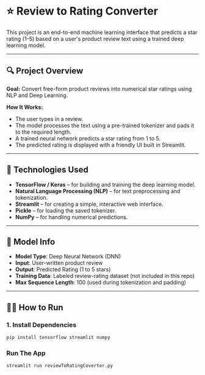 # ⭐ Review to Rating Converter

This project is an end-to-end machine learning interface that predicts a star rating (1–5) based on a user's product review text using a trained deep learning model.

---

## 🔍 Project Overview

**Goal:** Convert free-form product reviews into numerical star ratings using NLP and Deep Learning.

**How It Works:**

- The user types in a review.
- The model processes the text using a pre-trained tokenizer and pads it to the required length.
- A trained neural network predicts a star rating from 1 to 5.
- The predicted rating is displayed with a friendly UI built in Streamlit.

---

## 🚀 Technologies Used

- **TensorFlow / Keras** – for building and training the deep learning model.
- **Natural Language Processing (NLP)** – for text preprocessing and tokenization.
- **Streamlit** – for creating a simple, interactive web interface.
- **Pickle** – for loading the saved tokenizer.
- **NumPy** – for handling numerical predictions.

---

## 🧠 Model Info

- **Model Type**: Deep Neural Network (DNN)
- **Input**: User-written product review
- **Output**: Predicted Rating (1 to 5 stars)
- **Training Data**: Labeled review-rating dataset (not included in this repo)
- **Max Sequence Length**: 100 (used during tokenization and padding)

---

## 👨‍💻 How to Run

### 1. Install Dependencies

```bash
pip install tensorflow streamlit numpy
```

### Run The App
```bash
streamlit run reviewToRatingCoverter.py
```
